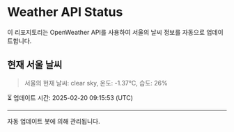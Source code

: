 
# Weather API Status

이 리포지토리는 OpenWeather API를 사용하여 서울의 날씨 정보를 자동으로 업데이트합니다.

## 현재 서울 날씨
> 서울의 현재 날씨: clear sky, 온도: -1.37°C, 습도: 26%

⏳ 업데이트 시간: 2025-02-20 09:15:53 (UTC)

---
자동 업데이트 봇에 의해 관리됩니다.
